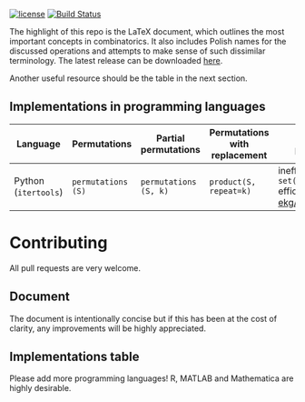 [![license](https://img.shields.io/badge/license-CC_BY--SA-blue.svg?style=flat)](https://creativecommons.org/licenses/by-sa/4.0/)
[![Build Status](https://travis-ci.com/jszopi/combinatorics.svg?branch=master)](https://travis-ci.com/jszopi/combinatorics)

The highlight of this repo is the LaTeX document, which outlines the most important concepts in combinatorics.
It also includes Polish names for the discussed operations and attempts to make sense of such dissimilar terminology.
The latest release can be downloaded [here](https://github.com/jszopi/combinatorics/releases/download/v0.2/essential_combinatorics.pdf).

Another useful resource should be the table in the next section.

## Implementations in programming languages

| Language             | Permutations       | Partial permutations  | Permutations with replacement | Multiset permutations                                                | Combinations          | Combinations with replacement          | 
| -------------------- | ------------------ | --------------------- | ----------------------------- | -------------------------------------------------------------------- | --------------------- | -------------------------------------- |
| Python (`itertools`) | `permutations (S)` | `permutations (S, k)` | `product(S, repeat=k)`        | inefficient: `set(permutations(S))` efficient: [ekg/multipermute][1] | `combinations (S, k)` | `combinations_with_replacement (S, k)` |

[1]: https://github.com/ekg/multipermute

# Contributing

All pull requests are very welcome.

## Document

The document is intentionally concise but if this has been at the cost of clarity, any improvements will be highly appreciated.

## Implementations table

Please add more programming languages!
R, MATLAB and Mathematica are highly desirable.
